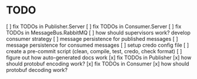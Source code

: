 # TODO

[ ] fix TODOs in Publisher.Server
[ ] fix TODOs in Consumer.Server
[ ] fix TODOs in MessageBus.RabbitMQ
[ ] how should supervisors work? develop consumer strategy
[ ] message persistence for published messages
[ ] message persistence for consumed messages
[ ] setup credo config file
[ ] create a pre-commit script (clean, compile, test, credo, check format)
[ ] figure out how auto-generated docs work
[x] fix TODOs in Publisher
[x] how should protobuf encoding work?
[x] fix TODOs in Consumer
[x] how should protobuf decoding work?
